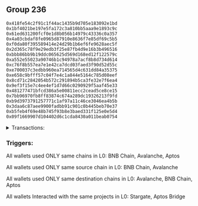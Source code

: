 ## Group 236

```0x60baaf323e8d6dc53fc157627359ec7576db9a86
0x418fe54c2f91c1f44ac1435b9d705e183092e1bd
0x1bf4021be197e5fa172c3a810bb5aaa9e1893c9c
0x61ed631200fcf0e1d8b056b14979c43336c0a357
0x4a03cbdaf8fe0965d87910e8636f7e85df69c5b5
0xf0da80f395589414e24d29b1b6ef6fe9628aec5f
0x2d365c78f9e29edb3f25e87fb4d9e16b3b496516
0xbbb86bb9b19ddc065625d569d168ed12f122579c
0xa552e55023a90746b1c94978a7acf8b8d734d614
0xc76f8b557ea7e1e42ca7dcd03faed3f90d52d55c
0xe700037c3edbb960ea714565d4c631dd84a35375
0xe658c9bfff57c04f7e4c1a844e5164c785d08eef
0x8cd71c2842054b572c291894b5ca3fe32e7f6ea4
0x9ef3f15e7c4ee4ef1d7d66c0290929f5aaf45e33
0x481277471bfcd386a5e00811ecc2cead5ce8ce15
0x7bb96970fb8ff83874c674a289dc19326213f9fd
0xb9d3973791257771c1af97a11c46ce3046ea4b5b
0x3daa6c87aee9900fadbb91c901c0b445beb70e37
0xb5feb4f69e48b745f93b8e3baed331f125e0e5d4
0x09f1669907d104402d6c1cda8430a011beab0754
```
<details>
<summary>Transactions:</summary>

Hashes: 

Wallet: 0x60baaf323e8d6dc53fc157627359ec7576db9a86

       Hash: 0x96a66feace1aaaf92503ac4b7e2db504214701bb13c6c53d745d8664d81d665a
         - source chain: BNB Chain
         - destination chain: Avalanche
         - project: Stargate
         - contract: 0x6694340fc020c5e6b96567843da2df01b2ce1eb6
         - value USD: 8.005526165
       Hash: 0x7ad0ae579b8247326da44f837e37bdc0f0c569bdc719bb386ba549e8db2f6907
         - source chain: BNB Chain
         - destination chain: Avalanche
         - project: Stargate
         - contract: 0x6694340fc020c5e6b96567843da2df01b2ce1eb6
         - value USD: 2.999641503
       Hash: 0x035b84e9a658adad604d0b6d75d1d307ecbfbf80a848bd66de3a1eb3b05d535c
         - source chain: Avalanche
         - destination chain: BNB Chain
         - project: Stargate
         - contract: 0x9d1b1669c73b033dfe47ae5a0164ab96df25b944
         - value USD: 2.998354448
       Hash: 0xb3edacfef7011ed951a03d17134704d3ab4f42125289d2893f207b369d72a7b8
         - source chain: BNB Chain
         - destination chain: Avalanche
         - project: Stargate
         - contract: 0x6694340fc020c5e6b96567843da2df01b2ce1eb6
         - value USD: 9.18947976
       Hash: 0x40c7fb254509abeb434b090c3e5fb6b2d3117a63dfacad2d9ab65c998c75332d
         - source chain: Avalanche
         - destination chain: Aptos
         - project: Aptos Bridge
         - contract: 0xa5972eee0c9b5bbb89a5b16d1d65f94c9ef25166
       Hash: 0x471a14e93385a4574db0f4ced28d4a4f75cac8a10c43cca8209b97c5ab4e1377
         - source chain: Avalanche
         - destination chain: BNB Chain
         - project: Stargate
         - contract: 0x9d1b1669c73b033dfe47ae5a0164ab96df25b944
         - value USD: 17.158349659
       Hash: 0xe414fcc7c5cb2ee52a876b48ea68655e675482ec333bb4e6c7fca69fec4acf81
         - source chain: BNB Chain
         - destination chain: Avalanche
         - project: Stargate
         - contract: 0x6694340fc020c5e6b96567843da2df01b2ce1eb6
         - value USD: 17.169962189
       Hash: 0x8748e84fdf4761057fedd049a1372e10133990bf0dbd0b933ba089caa1268629
         - source chain: Avalanche
         - destination chain: BNB Chain
         - project: Stargate
         - contract: 0x9d1b1669c73b033dfe47ae5a0164ab96df25b944
         - value USD: 17.149421792
       Hash: 0x3ff72539f43ae7a089aae8eb591790dbdb521ae7c9402bd8a35d07edf3f59b44
         - source chain: BNB Chain
         - destination chain: Avalanche
         - project: Stargate
         - contract: 0x6694340fc020c5e6b96567843da2df01b2ce1eb6
         - value USD: 16.136520299
Wallet: 0x418fe54c2f91c1f44ac1435b9d705e183092e1bd

       Hash:0x8fa749e5bb53c0fec9d63eaf0138e13edc31e1c995282652554f979f49020a3e
         - source chain: BNB Chain
         - destination chain: Avalanche
         - project: Stargate
         - contract: 0x6694340fc020c5e6b96567843da2df01b2ce1eb6
         - value USD: 5.003453853
       Hash:0x8d5ee6448b7c5f947bcb79f38a33d487bbb12272701f0f186c9556c938560dd3
         - source chain: Avalanche
         - destination chain: Aptos
         - project: Aptos Bridge
         - contract: 0xa5972eee0c9b5bbb89a5b16d1d65f94c9ef25166
       Hash:0x11eb61a062e1eee0664e5e87fabf4570a0da14539deb3391e72d33b49c0f1ff4
         - source chain: BNB Chain
         - destination chain: Avalanche
         - project: Stargate
         - contract: 0x6694340fc020c5e6b96567843da2df01b2ce1eb6
         - value USD: 2.998399309
       Hash:0xbebfd47418b3a3ee6bf0946e22b6b62b5fb916f8eaf22aaaec17babbe135999b
         - source chain: Avalanche
         - destination chain: BNB Chain
         - project: Stargate
         - contract: 0x9d1b1669c73b033dfe47ae5a0164ab96df25b944
         - value USD: 2.99531283
       Hash:0xe4df8ffd9728e01e44ed20e4116a9db91de1b7faabe2111101dd4d52ccc0aa31
         - source chain: BNB Chain
         - destination chain: Avalanche
         - project: Stargate
         - contract: 0x6694340fc020c5e6b96567843da2df01b2ce1eb6
         - value USD: 11.18485896
       Hash:0x21643a73cd56329aba8fd4f3055078fabfaecbe90c67d1b0a618d5a81f6bb3d9
         - source chain: Avalanche
         - destination chain: Aptos
         - project: Aptos Bridge
         - contract: 0xa5972eee0c9b5bbb89a5b16d1d65f94c9ef25166
       Hash:0xeea4abc860ad6da3cb47e1cef47c33a693b175b5a9c71c862522258988be9b00
         - source chain: Avalanche
         - destination chain: BNB Chain
         - project: Stargate
         - contract: 0x9d1b1669c73b033dfe47ae5a0164ab96df25b944
         - value USD: 15.158784921
       Hash:0x668f06203ec6f04e47fc8bc97e505de4fbca266b1248e41df69977e082d3fd54
         - source chain: BNB Chain
         - destination chain: Avalanche
         - project: Stargate
         - contract: 0x6694340fc020c5e6b96567843da2df01b2ce1eb6
         - value USD: 15.169044203
       Hash:0xa512857a8b88fe4d9b949af87d41a66d60b1ba3a30f7e3caa7c73fb790c79d79
         - source chain: Avalanche
         - destination chain: BNB Chain
         - project: Stargate
         - contract: 0x9d1b1669c73b033dfe47ae5a0164ab96df25b944
         - value USD: 15.15089823
       Hash:0x1c4dee723d4dc79c49ad1a2dafcc4645d9fdb59079b6f96129cf181ccc8428c4
         - source chain: BNB Chain
         - destination chain: Avalanche
         - project: Stargate
         - contract: 0x6694340fc020c5e6b96567843da2df01b2ce1eb6
         - value USD: 15.131157647
Wallet: 0x1bf4021be197e5fa172c3a810bb5aaa9e1893c9c

       Hash:0x94136860b492950340b2a9e8214e9c8943627d31605ac20d84d22f29df49782d
         - source chain: BNB Chain
         - destination chain: Avalanche
         - project: Stargate
         - contract: 0x6694340fc020c5e6b96567843da2df01b2ce1eb6
         - value USD: 5.005457238
       Hash:0x1df436a7bf6372d05212bb05c77b879d33d71d7d323fa86b1ad83599695c56af
         - source chain: Avalanche
         - destination chain: Aptos
         - project: Aptos Bridge
         - contract: 0xa5972eee0c9b5bbb89a5b16d1d65f94c9ef25166
       Hash:0x44cfd5d9202a8682597d1ac20bc5051c393b2533842bedc81bb920171d19a209
         - source chain: BNB Chain
         - destination chain: Avalanche
         - project: Stargate
         - contract: 0x6694340fc020c5e6b96567843da2df01b2ce1eb6
         - value USD: 3.864441397
       Hash:0x6aca53e038f516791896187a0ba55486999eee93d6522597bfb573925679e429
         - source chain: Avalanche
         - destination chain: BNB Chain
         - project: Stargate
         - contract: 0x9d1b1669c73b033dfe47ae5a0164ab96df25b944
         - value USD: 7.859510107
       Hash:0xd9774228cf5b8dddc3cc0ea9e19bc7f5c01b212a1b53c4148c8f2f8038873aec
         - source chain: BNB Chain
         - destination chain: Avalanche
         - project: Stargate
         - contract: 0x6694340fc020c5e6b96567843da2df01b2ce1eb6
         - value USD: 16.169645696
       Hash:0x243013272b356c11323f916218b5d6b4a7a732c9bf9bbbffa1fce43d7fdb52c1
         - source chain: Avalanche
         - destination chain: Aptos
         - project: Aptos Bridge
         - contract: 0xa5972eee0c9b5bbb89a5b16d1d65f94c9ef25166
       Hash:0x2424b7ee5f4d60af6a66be51dcec3c163c1884bcacb48cc0ed0a6059f5a47430
         - source chain: Avalanche
         - destination chain: BNB Chain
         - project: Stargate
         - contract: 0x9d1b1669c73b033dfe47ae5a0164ab96df25b944
         - value USD: 16.161992667
       Hash:0xf56531e3d394b448bd97df7ef165910fdf82d9962fbf4d747a915a74194db5b0
         - source chain: BNB Chain
         - destination chain: Avalanche
         - project: Stargate
         - contract: 0x6694340fc020c5e6b96567843da2df01b2ce1eb6
         - value USD: 16.163707663
       Hash:0x5e7a6ac369475847bda79417a8000675784f13944ad1384feb492d2557ff4056
         - source chain: Avalanche
         - destination chain: BNB Chain
         - project: Stargate
         - contract: 0x9d1b1669c73b033dfe47ae5a0164ab96df25b944
         - value USD: 16.144371938
       Hash:0x3ecada4d0cad9d4960e5a98d19c583e84a8032ed5825c30f632c88fd3592ff49
         - source chain: BNB Chain
         - destination chain: Avalanche
         - project: Stargate
         - contract: 0x6694340fc020c5e6b96567843da2df01b2ce1eb6
         - value USD: 16.123337713
Wallet: 0x61ed631200fcf0e1d8b056b14979c43336c0a357

       Hash:0xcb58cefc3d99db36fd9ae3126ed870ea64510e80cd096ac3a22f12554850722e
         - source chain: BNB Chain
         - destination chain: Avalanche
         - project: Stargate
         - contract: 0x6694340fc020c5e6b96567843da2df01b2ce1eb6
         - value USD: 3.002072312
       Hash:0xf78fdb097aa65c5c5498460d468302370b113be553ad57dcf4fcca8f878329ba
         - source chain: Avalanche
         - destination chain: Aptos
         - project: Aptos Bridge
         - contract: 0xa5972eee0c9b5bbb89a5b16d1d65f94c9ef25166
       Hash:0x7e0354d41ee6e4086bc99aaa3176876f9e963af66c2267059330132c6fbc277c
         - source chain: BNB Chain
         - destination chain: Avalanche
         - project: Stargate
         - contract: 0x6694340fc020c5e6b96567843da2df01b2ce1eb6
         - value USD: 3.799453883
       Hash:0xe02af56ded3af89c7a76ec9701c1c3ca273800baec40ae9f4810aa07c41913b6
         - source chain: Avalanche
         - destination chain: BNB Chain
         - project: Stargate
         - contract: 0x9d1b1669c73b033dfe47ae5a0164ab96df25b944
         - value USD: 3.797824853
       Hash:0xdb2d2b4724f3b0682986c641520d9a2f26b6ae15f606643e0c3083510d1a8145
         - source chain: BNB Chain
         - destination chain: Avalanche
         - project: Stargate
         - contract: 0x6694340fc020c5e6b96567843da2df01b2ce1eb6
         - value USD: 13.185359228
       Hash:0xa1e4161bba847d9c11be93ce4def2063c28fc4d5ef863945f7c927f3151cb4b3
         - source chain: Avalanche
         - destination chain: Aptos
         - project: Aptos Bridge
         - contract: 0xa5972eee0c9b5bbb89a5b16d1d65f94c9ef25166
       Hash:0xff444758d6125678486246ede5340c44f9f512a1d723d77fd9cb5eea06721cdf
         - source chain: Avalanche
         - destination chain: BNB Chain
         - project: Stargate
         - contract: 0x9d1b1669c73b033dfe47ae5a0164ab96df25b944
         - value USD: 15.160865432
       Hash:0x34e7391af7f05c7652636e1b979b8565465993a91dfe21ddb50a1bb5fe99417a
         - source chain: BNB Chain
         - destination chain: Avalanche
         - project: Stargate
         - contract: 0x6694340fc020c5e6b96567843da2df01b2ce1eb6
         - value USD: 15.171126371
       Hash:0x792c3055945f8c93604c8ca459eb9270f9f0f39d80299c6063c253e8463e3a82
         - source chain: Avalanche
         - destination chain: BNB Chain
         - project: Stargate
         - contract: 0x9d1b1669c73b033dfe47ae5a0164ab96df25b944
         - value USD: 15.152978155
       Hash:0x167be9661d35d4fceb4cc8a58c092378ba146ebc3d44e8ddfba04594a74560a3
         - source chain: BNB Chain
         - destination chain: Avalanche
         - project: Stargate
         - contract: 0x6694340fc020c5e6b96567843da2df01b2ce1eb6
         - value USD: 15.133235109
Wallet: 0x4a03cbdaf8fe0965d87910e8636f7e85df69c5b5

       Hash:0xc1c5c84e301279d85581d402f02349c02e84fff34fb56c8879bb0058ebe4fe5e
         - source chain: BNB Chain
         - destination chain: Avalanche
         - project: Stargate
         - contract: 0x6694340fc020c5e6b96567843da2df01b2ce1eb6
         - value USD: 7.003602285
       Hash:0x8680c1cfc093369df46bbdbff473c2559abff1646b1493f1f63390a925aded27
         - source chain: Avalanche
         - destination chain: Aptos
         - project: Aptos Bridge
         - contract: 0xa5972eee0c9b5bbb89a5b16d1d65f94c9ef25166
       Hash:0x547fa6cab484c239aa57b519a5ed784775a4922dd41fb684479f74d3cd140741
         - source chain: BNB Chain
         - destination chain: Avalanche
         - project: Stargate
         - contract: 0x6694340fc020c5e6b96567843da2df01b2ce1eb6
         - value USD: 3.149495656
       Hash:0x639502fcae819d7906d6aedb2ae9b04e8a0ab0a80e7a4468a421c24d03e043d0
         - source chain: Avalanche
         - destination chain: BNB Chain
         - project: Stargate
         - contract: 0x9d1b1669c73b033dfe47ae5a0164ab96df25b944
         - value USD: 8.939945015
       Hash:0x00f7a642d25ad79f0e620ca2bc6984d58f3c25e22e7c8fb678b8ba1b8a678ea6
         - source chain: BNB Chain
         - destination chain: Avalanche
         - project: Stargate
         - contract: 0x6694340fc020c5e6b96567843da2df01b2ce1eb6
         - value USD: 16.16990275
       Hash:0xeae433491a329f7bb363f98186dd03053d7fb2f383fe40aa78f00a18defe9b3e
         - source chain: Avalanche
         - destination chain: Aptos
         - project: Aptos Bridge
         - contract: 0xa5972eee0c9b5bbb89a5b16d1d65f94c9ef25166
       Hash:0xff3f70556347e0daabfa22683f23a28ccd5391e4d85cf201ae0e5ab6e2c263ed
         - source chain: Avalanche
         - destination chain: BNB Chain
         - project: Stargate
         - contract: 0x9d1b1669c73b033dfe47ae5a0164ab96df25b944
         - value USD: 16.162249754
       Hash:0x210313bd56e8ee6f12b52853eed0f25beb50f1e6503b0dd2f92d917fdcdc0b5e
         - source chain: BNB Chain
         - destination chain: Avalanche
         - project: Stargate
         - contract: 0x6694340fc020c5e6b96567843da2df01b2ce1eb6
         - value USD: 16.15444502
       Hash:0xd3888292e104e37f332e1e8aafc488dfdf64db4c792435e4f31c5455342d8566
         - source chain: Avalanche
         - destination chain: BNB Chain
         - project: Stargate
         - contract: 0x9d1b1669c73b033dfe47ae5a0164ab96df25b944
         - value USD: 16.135120825
       Hash:0x3cf49675460091d5698e2809333082aaca9ae5123d780ecbfa9f1cd3dbeb36ff
         - source chain: BNB Chain
         - destination chain: Avalanche
         - project: Stargate
         - contract: 0x6694340fc020c5e6b96567843da2df01b2ce1eb6
         - value USD: 16.114099106
Wallet: 0xf0da80f395589414e24d29b1b6ef6fe9628aec5f

       Hash:0xa27e2a84ab79e7683331142941fa681c8e888a2dce4b11c791403627a2baca2f
         - source chain: BNB Chain
         - destination chain: Avalanche
         - project: Stargate
         - contract: 0x6694340fc020c5e6b96567843da2df01b2ce1eb6
         - value USD: 4.402264293
       Hash:0x76cf2806676a4717b6ac6720400be2eb339b7b849aaeba65fdca8a88c753ada2
         - source chain: Avalanche
         - destination chain: Aptos
         - project: Aptos Bridge
         - contract: 0xa5972eee0c9b5bbb89a5b16d1d65f94c9ef25166
       Hash:0x028f434540feb3b48076791d3c853412f75b147e8d19525174d2114db1ba1514
         - source chain: BNB Chain
         - destination chain: Avalanche
         - project: Stargate
         - contract: 0x6694340fc020c5e6b96567843da2df01b2ce1eb6
         - value USD: 3.108256986
       Hash:0x06de62a23f5fae46c09eff4ea719fd1a4d0cfa84692eb80b7bcbd3e1d613ac63
         - source chain: Avalanche
         - destination chain: BNB Chain
         - project: Stargate
         - contract: 0x9d1b1669c73b033dfe47ae5a0164ab96df25b944
         - value USD: 7.033325488
       Hash:0xce3a5f59c595ba1ab599aef48fa0846e1dfbb49906588715337fd76d31574908
         - source chain: BNB Chain
         - destination chain: Avalanche
         - project: Stargate
         - contract: 0x6694340fc020c5e6b96567843da2df01b2ce1eb6
         - value USD: 16.169147592
       Hash:0xaed9cc085ded2b7125a6db61b531a45763c56ba13fdba51139e8285c6f819bfe
         - source chain: Avalanche
         - destination chain: Aptos
         - project: Aptos Bridge
         - contract: 0xa5972eee0c9b5bbb89a5b16d1d65f94c9ef25166
       Hash:0x8c5cd6c91a4db6bb92151f9f1b7b92ffe4511105f9e6b1425fe1aa0537975db5
         - source chain: Avalanche
         - destination chain: BNB Chain
         - project: Stargate
         - contract: 0x9d1b1669c73b033dfe47ae5a0164ab96df25b944
         - value USD: 16.161495501
       Hash:0xf397b811ce9cc338a9d10e2688679a8543703f050415e32baca2fbc4577a4834
         - source chain: BNB Chain
         - destination chain: Avalanche
         - project: Stargate
         - contract: 0x6694340fc020c5e6b96567843da2df01b2ce1eb6
         - value USD: 16.153692237
       Hash:0xe56414a473fdaaeef6bd3c787c67d083929c1aeaa25343e1a6fa2c8abc588ea3
         - source chain: Avalanche
         - destination chain: BNB Chain
         - project: Stargate
         - contract: 0x9d1b1669c73b033dfe47ae5a0164ab96df25b944
         - value USD: 16.13436849
       Hash:0xb6ec9bfb9b06dcffa2924330b0f8ed6c83bf178e0a4d32d4b6f97b562065e5d4
         - source chain: BNB Chain
         - destination chain: Avalanche
         - project: Stargate
         - contract: 0x6694340fc020c5e6b96567843da2df01b2ce1eb6
         - value USD: 16.1133473
Wallet: 0x2d365c78f9e29edb3f25e87fb4d9e16b3b496516

       Hash:0x398a21a777d5cdee2abd7ba1206549feec5ae8f125fc61a4ce9037e9aaa3b4cf
         - source chain: BNB Chain
         - destination chain: Avalanche
         - project: Stargate
         - contract: 0x6694340fc020c5e6b96567843da2df01b2ce1eb6
         - value USD: 10.010914476
       Hash:0x0c0b5cd0ed183c4df4195aabd1724d1d47421a287d25e672e325d44e8840ce03
         - source chain: Avalanche
         - destination chain: Aptos
         - project: Aptos Bridge
         - contract: 0xa5972eee0c9b5bbb89a5b16d1d65f94c9ef25166
       Hash:0x516f73e2787922f25b4030d76762a561dec4e6ba3aae2760915c7dd76129f95c
         - source chain: BNB Chain
         - destination chain: Avalanche
         - project: Stargate
         - contract: 0x6694340fc020c5e6b96567843da2df01b2ce1eb6
         - value USD: 3.164520108
       Hash:0xb1ad9d2e946d8e59dd575fd611f309617022efcb6afd8fe0741d7f764097b526
         - source chain: Avalanche
         - destination chain: BNB Chain
         - project: Stargate
         - contract: 0x9d1b1669c73b033dfe47ae5a0164ab96df25b944
         - value USD: 11.152121132
       Hash:0xcd1e7f0d13a138d16f531958b91b6052f72131e7d1bfe06e7803f16e426da75b
         - source chain: BNB Chain
         - destination chain: Avalanche
         - project: Stargate
         - contract: 0x6694340fc020c5e6b96567843da2df01b2ce1eb6
         - value USD: 16.167244195
       Hash:0x052462c6f24f3aebaf57214686cf9dc5cfdd3f4796c70b52e897cadea73e6f26
         - source chain: Avalanche
         - destination chain: Aptos
         - project: Aptos Bridge
         - contract: 0xa5972eee0c9b5bbb89a5b16d1d65f94c9ef25166
       Hash:0xccf083c9c17f6cdffd09b2c8fd256254fcbabed8cd6f2d1444e461641da98b91
         - source chain: Avalanche
         - destination chain: BNB Chain
         - project: Stargate
         - contract: 0x9d1b1669c73b033dfe47ae5a0164ab96df25b944
         - value USD: 16.159592863
       Hash:0xa5478df87a10e06b528b70c5dc793f9d2a2116390ba32698a6212e6a3eedbca4
         - source chain: BNB Chain
         - destination chain: Avalanche
         - project: Stargate
         - contract: 0x6694340fc020c5e6b96567843da2df01b2ce1eb6
         - value USD: 16.161307164
       Hash:0xf4821c08c50708486db09a985b9664aae89b3bf912106dd3309ac4f2d80d9570
         - source chain: Avalanche
         - destination chain: BNB Chain
         - project: Stargate
         - contract: 0x9d1b1669c73b033dfe47ae5a0164ab96df25b944
         - value USD: 16.141973872
       Hash:0x5ffe482f530b6dd3657c8adc24cba587b89ab033912d61428828f261b8b4a67f
         - source chain: BNB Chain
         - destination chain: Avalanche
         - project: Stargate
         - contract: 0x6694340fc020c5e6b96567843da2df01b2ce1eb6
         - value USD: 16.120942333
Wallet: 0xbbb86bb9b19ddc065625d569d168ed12f122579c

       Hash:0xec2d20251581ca244637087f5683706ece716533b5e87ff4633fa62c18e48b15
         - source chain: BNB Chain
         - destination chain: Avalanche
         - project: Stargate
         - contract: 0x6694340fc020c5e6b96567843da2df01b2ce1eb6
         - value USD: 7.703962513
       Hash:0x70fb34935dcc6d3bdb58b1bd281f3b9434072bf87ac07f205ee8cc9244b266eb
         - source chain: Avalanche
         - destination chain: Aptos
         - project: Aptos Bridge
         - contract: 0xa5972eee0c9b5bbb89a5b16d1d65f94c9ef25166
       Hash:0x2bcf4603881d813cf9c83bcc94a26c797afa70d6805d15965a8683dc816c90f9
         - source chain: BNB Chain
         - destination chain: Avalanche
         - project: Stargate
         - contract: 0x6694340fc020c5e6b96567843da2df01b2ce1eb6
         - value USD: 3.112192772
       Hash:0x2b6ba286c4192166b21ed06c1bebd49e64b8b0a809a6039691de487ef97cd784
         - source chain: Avalanche
         - destination chain: BNB Chain
         - project: Stargate
         - contract: 0x9d1b1669c73b033dfe47ae5a0164ab96df25b944
         - value USD: 10.031792996
       Hash:0xf0e76091f701d0ac373f4b65bd37fbd39e6b86dfd11828f90f77381e4b5c02a3
         - source chain: BNB Chain
         - destination chain: Avalanche
         - project: Stargate
         - contract: 0x6694340fc020c5e6b96567843da2df01b2ce1eb6
         - value USD: 16.169827734
       Hash:0xc3c52122503a7bfe909d418342627843cb11cc45a37530cd7a37c79ed5402857
         - source chain: Avalanche
         - destination chain: Aptos
         - project: Aptos Bridge
         - contract: 0xa5972eee0c9b5bbb89a5b16d1d65f94c9ef25166
       Hash:0x7592a61b340718376dca03a68e3380292e7f4f4ba97403023afe909527031245
         - source chain: Avalanche
         - destination chain: BNB Chain
         - project: Stargate
         - contract: 0x9d1b1669c73b033dfe47ae5a0164ab96df25b944
         - value USD: 16.162174728
       Hash:0x39c651fa60151b2d79f2274e58c178e2b5a82fedc0021c29fc21f682d357ce51
         - source chain: BNB Chain
         - destination chain: Avalanche
         - project: Stargate
         - contract: 0x6694340fc020c5e6b96567843da2df01b2ce1eb6
         - value USD: 16.154371944
       Hash:0x63c24561ab899ffef0fd75f493408456db507c5d9e5f4bb87d8f0d7c250cc74b
         - source chain: Avalanche
         - destination chain: BNB Chain
         - project: Stargate
         - contract: 0x9d1b1669c73b033dfe47ae5a0164ab96df25b944
         - value USD: 16.135047792
       Hash:0x44f655d1349ba3684b97d1e03b56c03a35f65d0a16e094b2c3fb250ed1ea4ef7
         - source chain: BNB Chain
         - destination chain: Avalanche
         - project: Stargate
         - contract: 0x6694340fc020c5e6b96567843da2df01b2ce1eb6
         - value USD: 16.114026124
Wallet: 0xa552e55023a90746b1c94978a7acf8b8d734d614

       Hash:0x657515723bb68d3ae53669247fd917a0707231375d73f3daab5f504dd3a2b65c
         - source chain: BNB Chain
         - destination chain: Avalanche
         - project: Stargate
         - contract: 0x6694340fc020c5e6b96567843da2df01b2ce1eb6
         - value USD: 3.701904065
       Hash:0xfe7d8d6d15f70098a3ac0e540ca4bf658b526e47413cde1141f83513e5faadbc
         - source chain: Avalanche
         - destination chain: Aptos
         - project: Aptos Bridge
         - contract: 0xa5972eee0c9b5bbb89a5b16d1d65f94c9ef25166
       Hash:0xd31cf8f7af49c6e36f52f1c4721df480e6c2cdbdb7302e71597ea2d6852ee2fa
         - source chain: BNB Chain
         - destination chain: Avalanche
         - project: Stargate
         - contract: 0x6694340fc020c5e6b96567843da2df01b2ce1eb6
         - value USD: 3.112493061
       Hash:0xa67de5a28a8f88567890cbd2e9308f71606cb899c753d54273b22fe89cc11c29
         - source chain: Avalanche
         - destination chain: BNB Chain
         - project: Stargate
         - contract: 0x9d1b1669c73b033dfe47ae5a0164ab96df25b944
         - value USD: 5.926421496
       Hash:0xbf568c63f2f57bea6037c5ef069c63d0a96a5f3f60c85cf59db429d130a88578
         - source chain: BNB Chain
         - destination chain: Avalanche
         - project: Stargate
         - contract: 0x6694340fc020c5e6b96567843da2df01b2ce1eb6
         - value USD: 16.173854574
       Hash:0x754bb2e0f71e564b572dd922bdd40ddad36a53a10353f5cb6e954da7259e2d88
         - source chain: Avalanche
         - destination chain: Aptos
         - project: Aptos Bridge
         - contract: 0xa5972eee0c9b5bbb89a5b16d1d65f94c9ef25166
       Hash:0xac71158b1698e898332030b47c2b780efff6ff7e070e058be90c075d83bd6ad1
         - source chain: Avalanche
         - destination chain: BNB Chain
         - project: Stargate
         - contract: 0x9d1b1669c73b033dfe47ae5a0164ab96df25b944
         - value USD: 16.166199078
       Hash:0xe88dceb7da111bfcf0e697eef2df2280006446f79fa297e1233ca070e902974f
         - source chain: BNB Chain
         - destination chain: Avalanche
         - project: Stargate
         - contract: 0x6694340fc020c5e6b96567843da2df01b2ce1eb6
         - value USD: 16.158395133
       Hash:0x26a414a08ea4022636e5da4e5612144e024dd0eab7f6b2c5f0641f9cd3c90807
         - source chain: Avalanche
         - destination chain: BNB Chain
         - project: Stargate
         - contract: 0x9d1b1669c73b033dfe47ae5a0164ab96df25b944
         - value USD: 16.139065579
       Hash:0x35da3c6334c92bdd1d1c15ab1e1bc6f3415b53a2cddea8216b5a915e98dcf88a
         - source chain: BNB Chain
         - destination chain: Avalanche
         - project: Stargate
         - contract: 0x6694340fc020c5e6b96567843da2df01b2ce1eb6
         - value USD: 16.118038085
Wallet: 0xc76f8b557ea7e1e42ca7dcd03faed3f90d52d55c

       Hash:0x271da65bc6a13453fe3a080ad743153173370c38bf81f71651e47a786cfd3082
         - source chain: BNB Chain
         - destination chain: Avalanche
         - project: Stargate
         - contract: 0x6694340fc020c5e6b96567843da2df01b2ce1eb6
         - value USD: 6.003087673
       Hash:0xfe8da86c676972f42d64fff6ce7ba8235975955ca366aed78adcdbe59759a5e8
         - source chain: Avalanche
         - destination chain: Aptos
         - project: Aptos Bridge
         - contract: 0xa5972eee0c9b5bbb89a5b16d1d65f94c9ef25166
       Hash:0xd33a74637bba2eb0f0ceced38bcb7b3699646685910f99957e5ba8ad3884012b
         - source chain: BNB Chain
         - destination chain: Avalanche
         - project: Stargate
         - contract: 0x6694340fc020c5e6b96567843da2df01b2ce1eb6
         - value USD: 3.112532099
       Hash:0xb346ddd352ea3d067808397868c198aed793567194a57d2d385df27e146a940c
         - source chain: Avalanche
         - destination chain: BNB Chain
         - project: Stargate
         - contract: 0x9d1b1669c73b033dfe47ae5a0164ab96df25b944
         - value USD: 8.883692083
       Hash:0x991615d0ba52e367adec5b19ee40bb3606697f976372828630765ae5bfd29060
         - source chain: BNB Chain
         - destination chain: Avalanche
         - project: Stargate
         - contract: 0x6694340fc020c5e6b96567843da2df01b2ce1eb6
         - value USD: 16.179175684
       Hash:0xd29abe408ff2d36102e3679f3ddb9c46c35c5bc6c6fd319627f1f09fac4696d6
         - source chain: Avalanche
         - destination chain: Aptos
         - project: Aptos Bridge
         - contract: 0xa5972eee0c9b5bbb89a5b16d1d65f94c9ef25166
       Hash:0x62157f3109967e4947253584f7d3c27a581c50d3ea631edb869970c7950966d2
         - source chain: Avalanche
         - destination chain: BNB Chain
         - project: Stargate
         - contract: 0x9d1b1669c73b033dfe47ae5a0164ab96df25b944
         - value USD: 16.155826435
       Hash:0x0d53be3cf7d5e5f12a51602ab57ed5dd71c6109f0eee49ab420e028d6f3580cf
         - source chain: BNB Chain
         - destination chain: Avalanche
         - project: Stargate
         - contract: 0x6694340fc020c5e6b96567843da2df01b2ce1eb6
         - value USD: 16.157327021
       Hash:0xd360a003d779efddd6c6574ee61da5496cafccc34b229275256a38c962683b5a
         - source chain: Avalanche
         - destination chain: BNB Chain
         - project: Stargate
         - contract: 0x9d1b1669c73b033dfe47ae5a0164ab96df25b944
         - value USD: 16.137998104
       Hash:0x5d84a4034e19573a27447f16b06160dcf9ccc83cf65870153fecde00ec805cc2
         - source chain: BNB Chain
         - destination chain: Avalanche
         - project: Stargate
         - contract: 0x6694340fc020c5e6b96567843da2df01b2ce1eb6
         - value USD: 16.116971362
Wallet: 0xe700037c3edbb960ea714565d4c631dd84a35375

       Hash:0x2b4596bbdf2668b219f8643f5c3c40694e11c805750161acf29bd470185d7df4
         - source chain: BNB Chain
         - destination chain: Avalanche
         - project: Stargate
         - contract: 0x6694340fc020c5e6b96567843da2df01b2ce1eb6
         - value USD: 3.001543836
       Hash:0xef97127694af32aaee40f8c89ba33f4c60ce690c9344b2dcafebe3707dd0baa0
         - source chain: Avalanche
         - destination chain: Aptos
         - project: Aptos Bridge
         - contract: 0xa5972eee0c9b5bbb89a5b16d1d65f94c9ef25166
       Hash:0x2426e8dedc4fa858cda81096f96596f0a3fa71a105f4e68f0679d5e66517353c
         - source chain: BNB Chain
         - destination chain: Avalanche
         - project: Stargate
         - contract: 0x6694340fc020c5e6b96567843da2df01b2ce1eb6
         - value USD: 2.234837801
       Hash:0xbcceb394b12e1c52ac921e35c12982379825df0791ab2c41bf36f39d12050910
         - source chain: Avalanche
         - destination chain: BNB Chain
         - project: Stargate
         - contract: 0x9d1b1669c73b033dfe47ae5a0164ab96df25b944
         - value USD: 4.995928373
       Hash:0x82857034f7b71a86c6e99103fbffaa0f7b66b695ceed45b2909c023a9ff5f2f5
         - source chain: BNB Chain
         - destination chain: Avalanche
         - project: Stargate
         - contract: 0x6694340fc020c5e6b96567843da2df01b2ce1eb6
         - value USD: 16.17489179
       Hash:0x45d4816d63f01a2e2b8a4d88445ea2a5ed02d77cf79fb0ec755a92aacaba7b95
         - source chain: Avalanche
         - destination chain: Aptos
         - project: Aptos Bridge
         - contract: 0xa5972eee0c9b5bbb89a5b16d1d65f94c9ef25166
       Hash:0x56242b6c0c2c3985c50aca1d73b0a05407035bbd6b9affed8536369a53e8354a
         - source chain: Avalanche
         - destination chain: BNB Chain
         - project: Stargate
         - contract: 0x9d1b1669c73b033dfe47ae5a0164ab96df25b944
         - value USD: 16.167236425
       Hash:0xdf6833b59763a6a3eb10a61ae848b4f024d5807ccd3a8a7b9e39564ac7e9f18c
         - source chain: BNB Chain
         - destination chain: Avalanche
         - project: Stargate
         - contract: 0x6694340fc020c5e6b96567843da2df01b2ce1eb6
         - value USD: 16.159518302
       Hash:0xd089740fe6a041c81d41cb51f576b4d2a00d2fccd304d5df94f33f6c7b995484
         - source chain: Avalanche
         - destination chain: BNB Chain
         - project: Stargate
         - contract: 0x9d1b1669c73b033dfe47ae5a0164ab96df25b944
         - value USD: 16.140187077
       Hash:0x8e5e84d95fc20f142f1d5d12c7aa26fb44a337cb27addd600d4e357f778c334c
         - source chain: BNB Chain
         - destination chain: Avalanche
         - project: Stargate
         - contract: 0x6694340fc020c5e6b96567843da2df01b2ce1eb6
         - value USD: 16.119157796
Wallet: 0xe658c9bfff57c04f7e4c1a844e5164c785d08eef

       Hash:0xf6e02dcb80d376ad2897534907434c7cda7d57d5e48659543920550398407038
         - source chain: BNB Chain
         - destination chain: Avalanche
         - project: Stargate
         - contract: 0x6694340fc020c5e6b96567843da2df01b2ce1eb6
         - value USD: 3.001543836
       Hash:0x5d8e801dbb4a8fe95be37971032030d47a73a6dc65d5b8c5e8e325a24f7a6a29
         - source chain: Avalanche
         - destination chain: Aptos
         - project: Aptos Bridge
         - contract: 0xa5972eee0c9b5bbb89a5b16d1d65f94c9ef25166
       Hash:0x63cb5f87921b1a581398e88f9d7d513fcc4bb246aabeea8395bc0ce85b551894
         - source chain: BNB Chain
         - destination chain: Avalanche
         - project: Stargate
         - contract: 0x6694340fc020c5e6b96567843da2df01b2ce1eb6
         - value USD: 2.1348316
       Hash:0x8e6729d9a95b6b32aad475c72cc35355f2e43562158f65f89e61bcbcaa477e8c
         - source chain: Avalanche
         - destination chain: BNB Chain
         - project: Stargate
         - contract: 0x9d1b1669c73b033dfe47ae5a0164ab96df25b944
         - value USD: 4.90000233
       Hash:0xa647d8ab18be833bc967b5ce104f4ce202b1193fe034b872b316f3a30477165c
         - source chain: BNB Chain
         - destination chain: Avalanche
         - project: Stargate
         - contract: 0x6694340fc020c5e6b96567843da2df01b2ce1eb6
         - value USD: 16.174957804
       Hash:0xfde5a77c0392fe4c850837194702fa3018ef705e52f4b5e1b97c3f5ca2a293e6
         - source chain: Avalanche
         - destination chain: Aptos
         - project: Aptos Bridge
         - contract: 0xa5972eee0c9b5bbb89a5b16d1d65f94c9ef25166
       Hash:0x9421cb38eba6d525bfdb693d29ef777424721e0298b60db0b6c7b8638d623832
         - source chain: Avalanche
         - destination chain: BNB Chain
         - project: Stargate
         - contract: 0x9d1b1669c73b033dfe47ae5a0164ab96df25b944
         - value USD: 16.167302448
       Hash:0x2584ca453514bbc73f25bb1bc1f369524289a80498673483bcb536a30afd6bde
         - source chain: BNB Chain
         - destination chain: Avalanche
         - project: Stargate
         - contract: 0x6694340fc020c5e6b96567843da2df01b2ce1eb6
         - value USD: 16.159585372
       Hash:0x77ffb8402ba54efc072b675a1658458c3dd970671e3771d27a62597bc980f109
         - source chain: Avalanche
         - destination chain: BNB Chain
         - project: Stargate
         - contract: 0x9d1b1669c73b033dfe47ae5a0164ab96df25b944
         - value USD: 16.140254107
       Hash:0x35c22296c378f9c6195e580cb8d9e5e9c93f4f8d7ac732310cd0814d10f2325f
         - source chain: BNB Chain
         - destination chain: Avalanche
         - project: Stargate
         - contract: 0x6694340fc020c5e6b96567843da2df01b2ce1eb6
         - value USD: 16.119224778
Wallet: 0x8cd71c2842054b572c291894b5ca3fe32e7f6ea4

       Hash:0x43e442c6c46f4a0a9f7a695f37779f1f7f3378779f153988f872173de0dede2f
         - source chain: BNB Chain
         - destination chain: Avalanche
         - project: Stargate
         - contract: 0x6694340fc020c5e6b96567843da2df01b2ce1eb6
         - value USD: 3.30169822
       Hash:0x7a713d866f33c5932278ca19be4e85bfe0749a02168988280bf4875fc4b9dbc4
         - source chain: Avalanche
         - destination chain: Aptos
         - project: Aptos Bridge
         - contract: 0xa5972eee0c9b5bbb89a5b16d1d65f94c9ef25166
       Hash:0x4b308b9d737e7727475d5c0815a877d3130095b9ad4cfb6028f8059ec81a93eb
         - source chain: BNB Chain
         - destination chain: Avalanche
         - project: Stargate
         - contract: 0x6694340fc020c5e6b96567843da2df01b2ce1eb6
         - value USD: 3.099503566
       Hash:0x9bb583669b1a6001fe44a5204a3e491a45a0c03d1669f5fe695b434a51ae7973
         - source chain: Avalanche
         - destination chain: BNB Chain
         - project: Stargate
         - contract: 0x9d1b1669c73b033dfe47ae5a0164ab96df25b944
         - value USD: 5.693729678
       Hash:0x566f120f93fb0fdb0a663415973adcbbfa3563dc0cf7e72d608645bf048c4248
         - source chain: BNB Chain
         - destination chain: Avalanche
         - project: Stargate
         - contract: 0x6694340fc020c5e6b96567843da2df01b2ce1eb6
         - value USD: 16.17344949
       Hash:0x89fb843e486684ff1a8d414c1c1fe5c3311b4ec423f346d2c953925f3786ee78
         - source chain: Avalanche
         - destination chain: Aptos
         - project: Aptos Bridge
         - contract: 0xa5972eee0c9b5bbb89a5b16d1d65f94c9ef25166
       Hash:0x7041d2ca94038a600266d7488d449c05ebbb159c3da5293406d13e8f6a11b7f7
         - source chain: Avalanche
         - destination chain: BNB Chain
         - project: Stargate
         - contract: 0x9d1b1669c73b033dfe47ae5a0164ab96df25b944
         - value USD: 16.165793942
       Hash:0x7b90e90cd3cb041f5cd7af903e317154a880d46707565c2128b281a8ed3cdc99
         - source chain: BNB Chain
         - destination chain: Avalanche
         - project: Stargate
         - contract: 0x6694340fc020c5e6b96567843da2df01b2ce1eb6
         - value USD: 16.157987708
       Hash:0x32295b712b6d1a94ac9c9ba30b354af3cb6cbad592d96fd38b16712743fa8ac4
         - source chain: Avalanche
         - destination chain: BNB Chain
         - project: Stargate
         - contract: 0x9d1b1669c73b033dfe47ae5a0164ab96df25b944
         - value USD: 16.138658398
Wallet: 0x9ef3f15e7c4ee4ef1d7d66c0290929f5aaf45e33

       Hash:0x6e98511d06d35900a0850d66ea3788ece7f3b876c985ee91a3c58afd8577d2c5
         - source chain: BNB Chain
         - destination chain: Avalanche
         - project: Stargate
         - contract: 0x6694340fc020c5e6b96567843da2df01b2ce1eb6
         - value USD: 7.503859591
       Hash:0x8dba08ad2daa6b789df618131ca584504184dc57c2edcb1390ea5ec19f696c64
         - source chain: Avalanche
         - destination chain: Aptos
         - project: Aptos Bridge
         - contract: 0xa5972eee0c9b5bbb89a5b16d1d65f94c9ef25166
       Hash:0x20bc8bffdfb519f01a20d88995b98f8adef74e5b84716245f040039ef665bbac
         - source chain: BNB Chain
         - destination chain: Avalanche
         - project: Stargate
         - contract: 0x6694340fc020c5e6b96567843da2df01b2ce1eb6
         - value USD: 2.234138128
       Hash:0x07dcb677337b41d3a00bd2d22f6df0d45f353d343758190e59f83cb9fecbc519
         - source chain: Avalanche
         - destination chain: BNB Chain
         - project: Stargate
         - contract: 0x9d1b1669c73b033dfe47ae5a0164ab96df25b944
         - value USD: 9.534397328
       Hash:0x7bf2df7b7567acf9ecb08275d7ca3830b9825349893d4a0f614f26f0d32ed039
         - source chain: BNB Chain
         - destination chain: Aptos
         - project: Aptos Bridge
         - contract: 0x2762409baa1804d94d8c0bcff8400b78bf915d5b
       Hash:0xea43019bd3fd4dfe8e4e6249eb4a64d4c66877fa7d4e3f97e9cb991f2bbf3d84
         - source chain: Avalanche
         - destination chain: BNB Chain
         - project: Stargate
         - contract: 0x9d1b1669c73b033dfe47ae5a0164ab96df25b944
         - value USD: 16.186796984
       Hash:0xbc1f8c727921eae0d3bd6ac7a7f38159cbae7ad9f5ab3190db439d9c88003728
         - source chain: BNB Chain
         - destination chain: Avalanche
         - project: Stargate
         - contract: 0x6694340fc020c5e6b96567843da2df01b2ce1eb6
         - value USD: 16.179067653
       Hash:0xe59d0a82636a7ef580b4ddd790528d20e9349a3077182553a10e83639e8804e5
         - source chain: Avalanche
         - destination chain: BNB Chain
         - project: Stargate
         - contract: 0x9d1b1669c73b033dfe47ae5a0164ab96df25b944
         - value USD: 16.159712759
Wallet: 0x481277471bfcd386a5e00811ecc2cead5ce8ce15

       Hash:0x23903dbf8549259a4c05453e54b88d8dc04611fca85796b5ffbb7047f08af87c
         - source chain: BNB Chain
         - destination chain: Avalanche
         - project: Stargate
         - contract: 0x6694340fc020c5e6b96567843da2df01b2ce1eb6
         - value USD: 6.663427317
       Hash:0x4c9889f5afef81bf30c3a47e3aa50e7ce12871e6be9cbeb8f0d7dfcb68033047
         - source chain: Avalanche
         - destination chain: Aptos
         - project: Aptos Bridge
         - contract: 0xa5972eee0c9b5bbb89a5b16d1d65f94c9ef25166
       Hash:0x2be25cdc8001b59f116e28a4747c16056ef60bdeae86188b7543eb506bee48ed
         - source chain: BNB Chain
         - destination chain: Avalanche
         - project: Stargate
         - contract: 0x6694340fc020c5e6b96567843da2df01b2ce1eb6
         - value USD: 2.469993312
       Hash:0xa9ad897734eda111b69fe993aa9040a64dbc792f4c4100c3e88aa7e02ca5cad3
         - source chain: Avalanche
         - destination chain: BNB Chain
         - project: Stargate
         - contract: 0x9d1b1669c73b033dfe47ae5a0164ab96df25b944
         - value USD: 8.965124413
       Hash:0x76e0b00e7e60c1ddbc7c24685046dac0a68844bef9fd4e6ff565651a8caeb788
         - source chain: BNB Chain
         - destination chain: Aptos
         - project: Aptos Bridge
         - contract: 0x2762409baa1804d94d8c0bcff8400b78bf915d5b
       Hash:0x31956f7089315db1fd650085fe2ba2b27e1c1478c016517d443f72a0e0b7052c
         - source chain: Avalanche
         - destination chain: BNB Chain
         - project: Stargate
         - contract: 0x9d1b1669c73b033dfe47ae5a0164ab96df25b944
         - value USD: 16.187478212
       Hash:0x6c5a9bda63893408fb4f3f43e5e4aa2fc5a8ed091b64cfd553e144a6ee890082
         - source chain: BNB Chain
         - destination chain: Avalanche
         - project: Stargate
         - contract: 0x6694340fc020c5e6b96567843da2df01b2ce1eb6
         - value USD: 16.17980442
       Hash:0x077453468aaccbc473e43a01f6368295cd2df889eaeb7463162f7ebc465baa88
         - source chain: Avalanche
         - destination chain: BNB Chain
         - project: Stargate
         - contract: 0x9d1b1669c73b033dfe47ae5a0164ab96df25b944
         - value USD: 16.160449086
Wallet: 0x7bb96970fb8ff83874c674a289dc19326213f9fd

       Hash:0x20bbebe00d5dff9f163e54c25b581416d4e18f4b3e6f1b67897d52ee615d3c1f
         - source chain: BNB Chain
         - destination chain: Avalanche
         - project: Stargate
         - contract: 0x6694340fc020c5e6b96567843da2df01b2ce1eb6
         - value USD: 7.423818422
       Hash:0xf91a12eec9b102c5b88d354bf147de03057157abd983d2c85ca728668e9b9bf3
         - source chain: Avalanche
         - destination chain: Aptos
         - project: Aptos Bridge
         - contract: 0xa5972eee0c9b5bbb89a5b16d1d65f94c9ef25166
       Hash:0xf088edfef1849667412931c76cc15a5eb281a70f5ae87e3e8a1804931fca159e
         - source chain: Avalanche
         - destination chain: Aptos
         - project: Aptos Bridge
         - contract: 0xa5972eee0c9b5bbb89a5b16d1d65f94c9ef25166
       Hash:0xc7dc975f3bdb232fababc8ca0131d3ca8799e8f0dba84ff4e67051716845482e
         - source chain: BNB Chain
         - destination chain: Avalanche
         - project: Stargate
         - contract: 0x6694340fc020c5e6b96567843da2df01b2ce1eb6
         - value USD: 2.069994614
       Hash:0xea0342f39b4be382499f2f23c092f7afc890511797e502668be2ba93c64dcdc7
         - source chain: Avalanche
         - destination chain: BNB Chain
         - project: Stargate
         - contract: 0x9d1b1669c73b033dfe47ae5a0164ab96df25b944
         - value USD: 8.366060647
       Hash:0xf2ee593912c2c293c2a3a4b5f28e3c9e75db0380a5e0b769d8a3321740e15b54
         - source chain: BNB Chain
         - destination chain: Aptos
         - project: Aptos Bridge
         - contract: 0x2762409baa1804d94d8c0bcff8400b78bf915d5b
       Hash:0x8226d10d9dc1e2c71ddf0a6f0f85befb1ea0824980148c56a645955cdd5907d7
         - source chain: Avalanche
         - destination chain: BNB Chain
         - project: Stargate
         - contract: 0x9d1b1669c73b033dfe47ae5a0164ab96df25b944
         - value USD: 15.187635993
       Hash:0x7f4e66936393052c1c85a4a6ee4cdcac688932774e7c689535c02cc1748dbb6f
         - source chain: BNB Chain
         - destination chain: Avalanche
         - project: Stargate
         - contract: 0x6694340fc020c5e6b96567843da2df01b2ce1eb6
         - value USD: 15.180437064
       Hash:0x8d761ce881bc79796fb32177baaa7944fa6650eef8a648ceeb92e7993f03d96d
         - source chain: Avalanche
         - destination chain: BNB Chain
         - project: Stargate
         - contract: 0x9d1b1669c73b033dfe47ae5a0164ab96df25b944
         - value USD: 15.162277289
Wallet: 0xb9d3973791257771c1af97a11c46ce3046ea4b5b

       Hash:0xb417ce2e3b1023c6164d521861bec036e07cbd1f3b8acd9914785f0ced0ba938
         - source chain: BNB Chain
         - destination chain: Avalanche
         - project: Stargate
         - contract: 0x6694340fc020c5e6b96567843da2df01b2ce1eb6
         - value USD: 6.503344979
       Hash:0x7bc0177482949315e81dbbeca3fe754fcc306029ce976482dbd1f6f4130458e1
         - source chain: Avalanche
         - destination chain: Aptos
         - project: Aptos Bridge
         - contract: 0xa5972eee0c9b5bbb89a5b16d1d65f94c9ef25166
       Hash:0x5f66c4bfd7562934d8e53a651d9d218c85c38ddb6d35d6a12794c135e171839f
         - source chain: BNB Chain
         - destination chain: Avalanche
         - project: Stargate
         - contract: 0x6694340fc020c5e6b96567843da2df01b2ce1eb6
         - value USD: 3.234199136
       Hash:0x9168bc293a390ebe0fabc278548bc473896e4c0084b2ecb5a1a469867d797800
         - source chain: Avalanche
         - destination chain: BNB Chain
         - project: Stargate
         - contract: 0x9d1b1669c73b033dfe47ae5a0164ab96df25b944
         - value USD: 9.414771674
       Hash:0xef326e5b4f62b1499b05da64d2178f9dd30f471a116164970d93b96e253c34c3
         - source chain: BNB Chain
         - destination chain: Avalanche
         - project: Stargate
         - contract: 0x6694340fc020c5e6b96567843da2df01b2ce1eb6
         - value USD: 16.170758928
       Hash:0xa664cf6fbe08ce464b07e122853930fb9ebca5d3ffdfe4ce5ffa5c5d9e3a2446
         - source chain: Avalanche
         - destination chain: Aptos
         - project: Aptos Bridge
         - contract: 0xa5972eee0c9b5bbb89a5b16d1d65f94c9ef25166
       Hash:0x8bc09f94963e35c47c6881fef657f6dd3fef94026ea2358b2f9fabce1c6dd018
         - source chain: Avalanche
         - destination chain: BNB Chain
         - project: Stargate
         - contract: 0x9d1b1669c73b033dfe47ae5a0164ab96df25b944
         - value USD: 16.163106041
       Hash:0x02bad72488d7699df636cfd8d92371902e3f4e6f8fb8755eb1548778f4b33a13
         - source chain: BNB Chain
         - destination chain: Avalanche
         - project: Stargate
         - contract: 0x6694340fc020c5e6b96567843da2df01b2ce1eb6
         - value USD: 16.143813411
Wallet: 0x3daa6c87aee9900fadbb91c901c0b445beb70e37

       Hash:0xec6368d3389c1ad909b612a0f0921b466bee46b479f53bd32bf584bb593d29e9
         - source chain: BNB Chain
         - destination chain: Avalanche
         - project: Stargate
         - contract: 0x6694340fc020c5e6b96567843da2df01b2ce1eb6
         - value USD: 4.402264293
       Hash:0x96641eb6f6a099696efb1dbdd46639ecf38d275e820d590f9a97826402bb7e17
         - source chain: Avalanche
         - destination chain: Aptos
         - project: Aptos Bridge
         - contract: 0xa5972eee0c9b5bbb89a5b16d1d65f94c9ef25166
       Hash:0xca72a4a7e92019e59c8aeb577d648532d8265b2d73de0f485c8ac1b4a0504b8e
         - source chain: BNB Chain
         - destination chain: Avalanche
         - project: Stargate
         - contract: 0x6694340fc020c5e6b96567843da2df01b2ce1eb6
         - value USD: 2.470143153
       Hash:0x1bc84c5cd613cdae45d96e013a7523ac5b4c1cca0c2abab8b4ccfcc9bf8abdd0
         - source chain: Avalanche
         - destination chain: BNB Chain
         - project: Stargate
         - contract: 0x9d1b1669c73b033dfe47ae5a0164ab96df25b944
         - value USD: 6.666536317
       Hash:0x208fdd97b2126bdc9766f444650eafb5a1768fe1e69c82cd6f6d09a2eca4007a
         - source chain: BNB Chain
         - destination chain: Aptos
         - project: Aptos Bridge
         - contract: 0x2762409baa1804d94d8c0bcff8400b78bf915d5b
       Hash:0xd194130cfa6214423e198b1247d0f2d0ecbf3a6609f6c98c9357385b81a5d863
         - source chain: Avalanche
         - destination chain: BNB Chain
         - project: Stargate
         - contract: 0x9d1b1669c73b033dfe47ae5a0164ab96df25b944
         - value USD: 16.189724965
       Hash:0xdbbf0d95ec955268adda4c2315874f06f65a152f184531ab43c2542a99c3bea9
         - source chain: BNB Chain
         - destination chain: Avalanche
         - project: Stargate
         - contract: 0x6694340fc020c5e6b96567843da2df01b2ce1eb6
         - value USD: 16.182048756
       Hash:0xa9caad1f628f57f111709e382b0a27b0596b089054edd895b953183e71653b69
         - source chain: Avalanche
         - destination chain: BNB Chain
         - project: Stargate
         - contract: 0x9d1b1669c73b033dfe47ae5a0164ab96df25b944
         - value USD: 16.162691083
Wallet: 0xb5feb4f69e48b745f93b8e3baed331f125e0e5d4

       Hash:0xaee0f5ae1d92334f3c4118e8853f520e0cc999c8e936a25cce0d2f4052ef8a17
         - source chain: BNB Chain
         - destination chain: Avalanche
         - project: Stargate
         - contract: 0x6694340fc020c5e6b96567843da2df01b2ce1eb6
         - value USD: 1.900977763
       Hash:0x3fbabf9f785c4fa6aa589cb7967fd0cd27d0752955cd56c284000d9d7dbb8efc
         - source chain: Avalanche
         - destination chain: Aptos
         - project: Aptos Bridge
         - contract: 0xa5972eee0c9b5bbb89a5b16d1d65f94c9ef25166
       Hash:0x4e0b32c52b8fcaa51476dda0b5db7be96dcda488525c3345e529374b7e06cea1
         - source chain: BNB Chain
         - destination chain: Avalanche
         - project: Stargate
         - contract: 0x6694340fc020c5e6b96567843da2df01b2ce1eb6
         - value USD: 2.134823592
       Hash:0xea12cf4cddd4199e3c70ff2bf48ac2f9f304edeacdb5a4eb2808cd10fd98b526
         - source chain: Avalanche
         - destination chain: BNB Chain
         - project: Stargate
         - contract: 0x9d1b1669c73b033dfe47ae5a0164ab96df25b944
         - value USD: 3.921114456
       Hash:0xbf3643bc0f16843895bbc30adcd7bc8d713f13a886936d7d0e583a7037c488ef
         - source chain: BNB Chain
         - destination chain: Aptos
         - project: Aptos Bridge
         - contract: 0x2762409baa1804d94d8c0bcff8400b78bf915d5b
       Hash:0xb1697c33902bdcc899709277d07715f693e526ba8ee01a738b83479631961a32
         - source chain: Avalanche
         - destination chain: BNB Chain
         - project: Stargate
         - contract: 0x9d1b1669c73b033dfe47ae5a0164ab96df25b944
         - value USD: 16.192406864
       Hash:0x56ede780d939498495b5e5aa85782a6f9deb911b48e781cf0726f7c9c7db1e75
         - source chain: BNB Chain
         - destination chain: Avalanche
         - project: Stargate
         - contract: 0x6694340fc020c5e6b96567843da2df01b2ce1eb6
         - value USD: 16.184723541
Wallet: 0x09f1669907d104402d6c1cda8430a011beab0754

       Hash:0x223cfaac812c298ad805ebbf9c04194d6e76108a1e498e4e43e96471699a0629
         - source chain: BNB Chain
         - destination chain: Avalanche
         - project: Stargate
         - contract: 0x6694340fc020c5e6b96567843da2df01b2ce1eb6
         - value USD: 9.90509466
       Hash:0xea2113063ab2376095a27a945a586224b6e83a2b8285578f65f7f610066b13c3
         - source chain: Avalanche
         - destination chain: Aptos
         - project: Aptos Bridge
         - contract: 0xa5972eee0c9b5bbb89a5b16d1d65f94c9ef25166
       Hash:0xf7ab8600134f1bec1f0e32d1299cb03bc212e571be21b3443f38353f172cdc9b
         - source chain: BNB Chain
         - destination chain: Avalanche
         - project: Stargate
         - contract: 0x6694340fc020c5e6b96567843da2df01b2ce1eb6
         - value USD: 2.134824593
       Hash:0x389ca7bc5c7a27c5e9cdf1a0565638e2141f11ec0db1fcc09d1b90781ab5f321
         - source chain: Avalanche
         - destination chain: BNB Chain
         - project: Stargate
         - contract: 0x9d1b1669c73b033dfe47ae5a0164ab96df25b944
         - value USD: 11.362822247
       Hash:0x49c5748c65621ccf60ddd001ec54768c8fe5df2c8ad38e723f3bb20a086084a6
         - source chain: BNB Chain
         - destination chain: Aptos
         - project: Aptos Bridge
         - contract: 0x2762409baa1804d94d8c0bcff8400b78bf915d5b
       Hash:0x0fa7016b5beec3783a41783e149230f5361b9ebb258517f8dfaec79929d1837c
         - source chain: Avalanche
         - destination chain: BNB Chain
         - project: Stargate
         - contract: 0x9d1b1669c73b033dfe47ae5a0164ab96df25b944
         - value USD: 16.184650264
       Hash:0xa02ec0aedb20b0d96edd575df21cff8bae45d391fde6e8c05144807cb090951b
         - source chain: BNB Chain
         - destination chain: Avalanche
         - project: Stargate
         - contract: 0x6694340fc020c5e6b96567843da2df01b2ce1eb6
         - value USD: 16.176925423
       Hash:0x97f34c7a814f4e18ddbbe9c90100f90d8b679ec32d59a85429623d3abda43aba
         - source chain: Avalanche
         - destination chain: BNB Chain
         - project: Stargate
         - contract: 0x9d1b1669c73b033dfe47ae5a0164ab96df25b944
         - value USD: 16.157572807

</details>


### Triggers: 
All wallets used ONLY same chains in L0: BNB Chain, Avalanche, Aptos

All wallets used ONLY same source chain in L0: BNB Chain, Avalanche

All wallets used ONLY same destination chains in L0: Avalanche, BNB Chain, Aptos

All wallets Interacted with the same projects in L0: Stargate, Aptos Bridge

